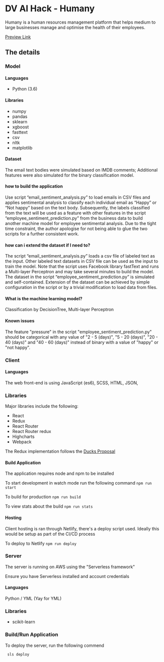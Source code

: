 # DV AI Hack - Humany

Humany is a human resources management platform that helps medium to large businesses manage and optimise the health of their employees.

[Preview Link](https://dv-hacks.netlify.com)

## The details
### Model

#### Languages
- Python (3.6)

#### Libraries
- numpy
- pandas
- sklearn
- xgboost
- fasttext
- csv
- nltk
- matplotlib

#### Dataset
  The email text bodies were simulated based on IMDB comments; Additional features were also simulated for the binary classification model.

#### how to build the application
  Use script  “email_sentiment_analysis.py” to load emails in CSV files and applies sentimental analysis to classify each individual
 email as “Happy” or “Not happy” based on the text body.
 Subsequently, the labels classified from the text will be used as a feature with other features in the script “employee_sentiment_prediction.py”  from the business data to build another machine model for employee sentimental analysis. Due to the tight time constraint, the author apologise for not being able to glue the two scripts for a further consistent work.

#### how can i extend the dataset if I need to?
  The script “email_sentiment_analysis.py” loads a csv file of labeled text as the input.  Other labeled text datasets in CSV file can be used as the input to train the model.  Note that the script uses Facebook library fastText and runs a Multi-layer Perceptron and may take several minutes to build the model. The dataset in the script “employee_sentiment_prediction.py” is simulated and self-contained. Extension of the dataset can be achieved by simple configuration in the script or by a trivial modification to load data from files.

#### What is the machine learning model?
  Classification by DecisionTree, Multi-layer Perceptron

#### Known issues
  The feature "pressure" in the script "employee_sentiment_prediction.py" should be categorical with any value of "2 - 5 (days)", "5 - 20 (days)", "20 - 40 (days)" and "40 - 60 (days)" instead of binary with a value of "happy" or "not happy".
  
### Client
#### Languages
The web front-end is using JavaScript (es6), SCSS, HTML, JSON,

### Libraries
Major libraries include the following:
- React
- Redux
- React Router
- React Router redux
- Highcharts
- Webpack

The Redux implementation follows the [Ducks Proposal](https://github.com/erikras/ducks-modular-redux)

#### Build Application
The application requires node and npm to be installed

To start development in watch mode run the following command
```npm run start```

To build for production
```npm run build```

To view stats about the build
```npm run stats```

#### Hosting
Client hosting is ran through Netlify, there's a deploy script used. Ideally this would be setup as part of the CI/CD process

To deploy to Netlify 
```npm run deploy```


### Server
The server is running on AWS using the "Serverless framework"

Ensure you have Serverless installed and account credentials


#### Languages 
Python / YML (Yay for YML)

### Libraries 
 - scikit-learn

### Build/Run Application
To deploy the server, run the following commend

```
 sls deploy
```



